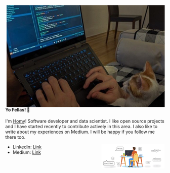 
<img src="header1.jpg" align="right" width="500px">

#### Yo Fellas! 👋
I'm [Homy](https://www.linkedin.com/in/homayoun-s-m-sc-950853152)! Software developer and data scientist. I like open source projects and I have started recently to contribute actively in this area. I also like to write about my experiences on Medium. I will be happy if you follow me there too.

<img src="heder.gif" align="right" width="200px">

- Linkedin: [Link](https://www.linkedin.com/in/homayoun-s-m-sc-950853152)
- Medium: [Link](https://medium.com/@homayoun.srp)
